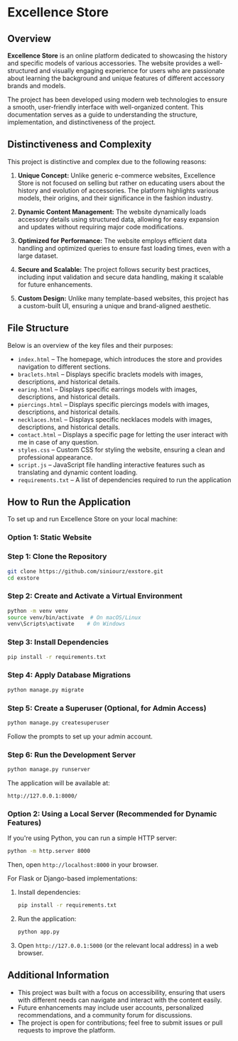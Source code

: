 # Excellence Store

## Overview
**Excellence Store** is an online platform dedicated to showcasing the history and specific models of various accessories. The website provides a well-structured and visually engaging experience for users who are passionate about learning the background and unique features of different accessory brands and models. 

The project has been developed using modern web technologies to ensure a smooth, user-friendly interface with well-organized content. This documentation serves as a guide to understanding the structure, implementation, and distinctiveness of the project.

## Distinctiveness and Complexity
This project is distinctive and complex due to the following reasons:

1. **Unique Concept:** Unlike generic e-commerce websites, Excellence Store is not focused on selling but rather on educating users about the history and evolution of accessories. The platform highlights various models, their origins, and their significance in the fashion industry.

2. **Dynamic Content Management:** The website dynamically loads accessory details using structured data, allowing for easy expansion and updates without requiring major code modifications.

3. **Optimized for Performance:** The website employs efficient data handling and optimized queries to ensure fast loading times, even with a large dataset.

4. **Secure and Scalable:** The project follows security best practices, including input validation and secure data handling, making it scalable for future enhancements.

5. **Custom Design:** Unlike many template-based websites, this project has a custom-built UI, ensuring a unique and brand-aligned aesthetic.

## File Structure
Below is an overview of the key files and their purposes:

- `index.html` – The homepage, which introduces the store and provides navigation to different sections.
- `braclets.html` – Displays specific braclets models with images, descriptions, and historical details.
- `earing.html` – Displays specific earrings models with images, descriptions, and historical details.
- `piercings.html` – Displays specific piercings models with images, descriptions, and historical details.
- `necklaces.html` – Displays specific necklaces models with images, descriptions, and historical details.
- `contact.html` – Displays a specific page for letting the user interact with me in case of any question.
- `styles.css` – Custom CSS for styling the website, ensuring a clean and professional appearance.
- `script.js` – JavaScript file handling interactive features such as translating and dynamic content loading.
- `requirements.txt` – A list of dependencies required to run the application 

## How to Run the Application
To set up and run Excellence Store on your local machine:

### Option 1: Static Website
### Step 1: Clone the Repository
```sh
git clone https://github.com/siniourz/exstore.git
cd exstore
```

### Step 2: Create and Activate a Virtual Environment
```sh
python -m venv venv
source venv/bin/activate  # On macOS/Linux
venv\Scripts\activate    # On Windows
```

### Step 3: Install Dependencies
```sh
pip install -r requirements.txt
```

### Step 4: Apply Database Migrations
```sh
python manage.py migrate
```

### Step 5: Create a Superuser (Optional, for Admin Access)
```sh
python manage.py createsuperuser
```
Follow the prompts to set up your admin account.

### Step 6: Run the Development Server
```sh
python manage.py runserver
```
The application will be available at:
```
http://127.0.0.1:8000/
```
### Option 2: Using a Local Server (Recommended for Dynamic Features)
If you're using Python, you can run a simple HTTP server:
```sh
python -m http.server 8000
```
Then, open `http://localhost:8000` in your browser.

For Flask or Django-based implementations:
1. Install dependencies:
   ```sh
   pip install -r requirements.txt
   ```
2. Run the application:
   ```sh
   python app.py  
   ```
3. Open `http://127.0.0.1:5000` (or the relevant local address) in a web browser.

## Additional Information
- This project was built with a focus on accessibility, ensuring that users with different needs can navigate and interact with the content easily.
- Future enhancements may include user accounts, personalized recommendations, and a community forum for discussions.
- The project is open for contributions; feel free to submit issues or pull requests to improve the platform.


